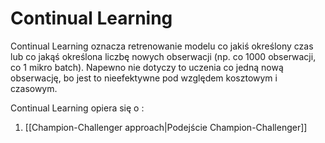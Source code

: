 # Continual Learning
Continual Learning oznacza retrenowanie modelu co jakiś określony czas lub co jakąś określona liczbę nowych obserwacji (np. co 1000 obserwacji, co 1 mikro batch). Napewno nie dotyczy to uczenia co jedną nową  obserwację, bo jest to nieefektywne pod względem kosztowym i czasowym.

Continual Learning opiera się o :
1. [[Champion-Challenger approach|Podejście Champion-Challenger]]